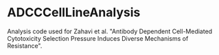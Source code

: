 # ADCCCellLineAnalysis

Analysis code used for Zahavi et al. "Antibody Dependent Cell-Mediated Cytotoxicity Selection Pressure Induces Diverse Mechanisms of Resistance".
